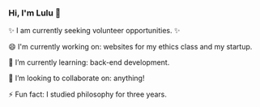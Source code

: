 ### Hi, I'm Lulu 👋 

✨ I am currently seeking volunteer opportunities. ✨

😄 I'm currently working on: websites for my ethics class and my startup.

🌱 I’m currently learning: back-end development.

👯 I’m looking to collaborate on: anything!

⚡ Fun fact: I studied philosophy for three years.
